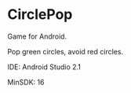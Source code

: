 # CirclePop
Game for Android.

Pop green circles, avoid red circles.

IDE: Android Studio 2.1

MinSDK: 16
